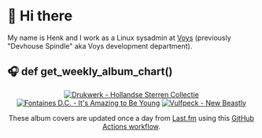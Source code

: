# 👋 Hi there

My name is Henk and I work as a Linux sysadmin at <a href="https://www.voys.co/about/">Voys</a> (previously "Devhouse Spindle" aka Voys development department).

## 🎧 def get_weekly_album_chart()
<!-- lastfm -->
<p align="center"><a href="https://www.last.fm/music/Drukwerk/Hollandse+Sterren+Collectie"><img src="https://lastfm.freetls.fastly.net/i/u/64s/e3a7d8476d97830ad0ed24c3cd0acb63.jpg" title="Drukwerk - Hollandse Sterren Collectie"></a> <a href="https://www.last.fm/music/Fontaines+D.C./It%27s+Amazing+to+Be+Young"><img src="https://lastfm.freetls.fastly.net/i/u/64s/36b73895df99f00aefa1462f69c50e0d.png" title="Fontaines D.C. - It's Amazing to Be Young"></a> <a href="https://www.last.fm/music/Vulfpeck/New+Beastly"><img src="https://lastfm.freetls.fastly.net/i/u/64s/0258668d90dee6a17acc498e8ce48acf.jpg" title="Vulfpeck - New Beastly"></a> </p>

<p align="center">These album covers are updated once a day from <a href="https://www.last.fm/user/hbokh">Last.fm</a> using this <a href="https://github.com/marketplace/actions/lastfm-to-markdown">GitHub Actions workflow</a>.</p>
